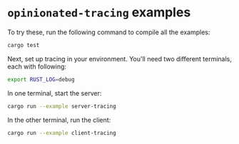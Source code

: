 # `opinionated-tracing` examples

To try these, run the following command to compile all the examples:

```sh
cargo test
```

Next, set up tracing in your environment. You'll need two different terminals, each with following:

```sh
export RUST_LOG=debug
```

In one terminal, start the server:

```sh
cargo run --example server-tracing
```

In the other terminal, run the client:

```sh
cargo run --example client-tracing
```
